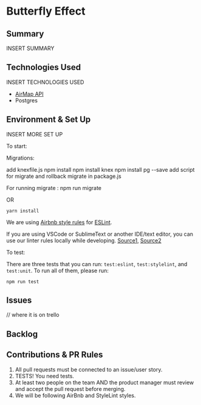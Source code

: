 # Butterfly Effect

## Summary

INSERT SUMMARY

## Technologies Used

INSERT TECHNOLOGIES USED

- [AirMap API](developer.airmap.io)
- Postgres

## Environment & Set Up

INSERT MORE SET UP

To start:

Migrations:

add knexfile.js
npm install
npm install knex
npm install pg --save
add script for migrate and rollback migrate in package.js

For running migrate :
npm run migrate 


OR

```
yarn install
```

We are using [Airbnb style rules](http://airbnb.io/javascript/) for [ESLint](https://eslint.org/).

If you are using VSCode or SublimeText or another IDE/text editor, you can use our linter rules locally while developing. [Source1](https://github.com/Microsoft/vscode-eslint), [Source2](https://hackernoon.com/configure-eslint-prettier-and-flow-in-vs-code-for-react-development-c9d95db07213)

To test:

There are three tests that you can run: `test:eslint`, `test:stylelint`, and `test:unit`.
To run all of them, please run:
```
npm run test
```

## Issues

// where it is on trello

## Backlog

## Contributions & PR Rules

1. All pull requests must be connected to an issue/user story.
1. TESTS! You need tests.
1. At least two people on the team AND the product manager must review and accept the pull request before merging.
1. We will be following AirBnb and StyleLint styles.


